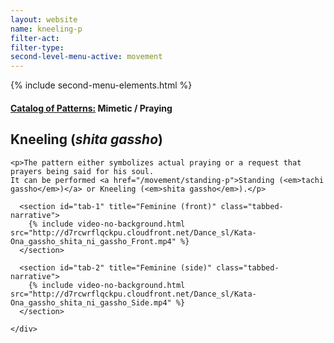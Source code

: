 ```yaml
---
layout: website
name: kneeling-p
filter-act:
filter-type:
second-level-menu-active: movement
---
```

{% include second-menu-elements.html %}

<main class="page-content">
  <div class="text-container">
    <h4><a href="/movement#catalog">Catalog of Patterns:</a> Mimetic / Praying</h4>
    <h2>Kneeling (<em>shita gassho</em>)</h2>

    <p>The pattern either symbolizes actual praying or a request that prayers being said for his soul.
    It can be performed <a href="/movement/standing-p">Standing (<em>tachi gassho</em>)</a> or Kneeling (<em>shita gassho</em>).</p>

</div>
<div class="tabs-container">
  <div class="tabs-container__links">
    <div class="wrapper">
      <div id="tabs"></div>
    </div>
  </div>
  <div class="tabs-container__content">
    <div class="wrapper">

      <section id="tab-1" title="Feminine (front)" class="tabbed-narrative">
        {% include video-no-background.html src="http://d7rcwrflqckpu.cloudfront.net/Dance_sl/Kata-Ona_gassho_shita_ni_gassho_Front.mp4" %}
      </section>

      <section id="tab-2" title="Feminine (side)" class="tabbed-narrative">
        {% include video-no-background.html src="http://d7rcwrflqckpu.cloudfront.net/Dance_sl/Kata-Ona_gassho_shita_ni_gassho_Side.mp4" %}
      </section>

    </div>
  </div>
</div>
</main>
